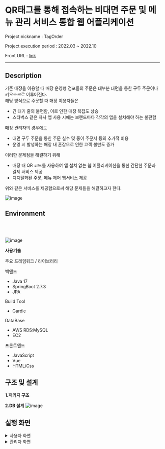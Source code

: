 # QR태그를 통해 접속하는 비대면 주문 및 메뉴 관리 서비스 통합 웹 어플리케이션

Project nickname : TagOrder

Project execution period : 2022.03 ~ 2022.10

Front URL : [link](https://github.com/dyunames21/TagOrder_Front.git)


---

## Description

기존 매장을 이용할 때 매장 운영형 점포들의 주문은 대부분 대면을 통한 구두 주문이나 키오스크로 이루어진다. 
<br/>해당 방식으로 주문할 때 매장 이용자들은 

   + 긴 대기 줄의 불편함, 이로 인한 매장 복잡도 상승
   + 스타벅스 같은 자사 앱 사용 시에는 브랜드마다 각각의 앱을 설치해야 하는 불편함
 
 매장 관리자의 경우에도

  + 대면 구두 주문을 통한 주문 실수 및 종이 주문서 등의 추가적 비용
  + 운영 시 발생하는 매장 내 혼잡으로 인한 고객 불만도 증가

이러한 문제점을 해결하기 위해

 + 매장 내 QR 코드를 사용하여 앱 설치 없는 웹 어플리케이션을 통한 간단한 주문과 결제 서비스 제공
 + 디지털화된 주문, 메뉴 제어 웹서비스 제공

위와 같은 서비스를 제공함으로써 해당 문제들을 해결하고자 한다.


 ![image](https://user-images.githubusercontent.com/50948044/226090666-607432ab-3322-4986-9981-215dd9d82dbc.png)
 
 
 
 ## Environment
 <br/>
 <br/>
 
![image](https://user-images.githubusercontent.com/50948044/226091719-b454aaf0-7c7f-402a-874b-1bdf7e227468.png)


 **사용기술**
 
 주요 프레임워크 / 라이브러리
 
 백앤드
 + Java 17
 + SpringBoot 2.7.3
 + JPA
  
 Build Tool
 + Gardle
 
 DataBase
 + AWS RDS:MySQL
 + EC2
 
 프론트엔드
 + JavaScript
 + Vue 
 + HTML/Css
 

## 구조 및 설계

**1.패키지 구조**

**2.DB 설계**
![image](https://user-images.githubusercontent.com/50948044/226093988-f2110615-35e6-4ca5-ae19-d19382d9863a.png)


## 실행 화면

<details>
    <summary>사용자 화면</summary>
    로그인 화면</br>
    <img src="https://user-images.githubusercontent.com/50948044/226091804-b2ddd129-0149-417f-b35f-d1bee3830136.png", width="500px"></br>
    주문 진행</br>
    <img src="https://user-images.githubusercontent.com/50948044/226091829-c1038776-f71f-4532-9822-a86e538f92a3.png", width="600px"></br>
    주문 결제진행</br>
    <img src="https://user-images.githubusercontent.com/50948044/226091861-cef1d53d-1990-4ad0-8008-2601f60eacb2.png", width="600px"></br>
    주문 완료시 문자 발송</br>
    <img src="https://user-images.githubusercontent.com/50948044/226093437-2cdcb6fd-f4b8-40f6-b23d-bf4f4800dc62.png", width="600px"></br>
   
</details>

<details>
    <summary>관리자 화면</summary>
    현재 주문 리스트</br>
    <img src="https://user-images.githubusercontent.com/50948044/226093347-2fe104ec-03a3-476e-bd9f-26f8e1c7d571.png", width="500px"></br>
    시작을 누르면 Polling을 통해 주문 감지, 파악 </br>
    구매자가 정해 놓은 이름, 주문 메뉴 파악</br>
    주문 진행 후 완료하기 누르면  구매자에게 문자 전달, 주문 완료</br>
    </br>
    메뉴 실시간 CRUD</br>
    <img src="https://user-images.githubusercontent.com/50948044/226093387-399ff5eb-1b11-469c-b349-36433c9680a5.png", width="600px"></br>
    
</details>

